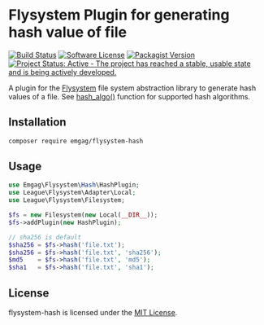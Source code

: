 # Flysystem Plugin for generating hash value of file

[![Build Status](https://img.shields.io/travis/emgag/flysystem-hash/master.svg?style=flat-square)](https://travis-ci.org/emgag/flysystem-hash)
[![Software License](https://img.shields.io/badge/license-MIT-brightgreen.svg?style=flat-square)](LICENSE)
[![Packagist Version](https://img.shields.io/packagist/v/emgag/flysystem-hash.svg?style=flat-square)](https://packagist.org/packages/emgag/flysystem-hash)
[![Project Status: Active - The project has reached a stable, usable state and is being actively developed.](http://www.repostatus.org/badges/0.1.0/active.svg)](http://www.repostatus.org/#active)

A plugin for the [Flysystem](https://github.com/thephpleague/flysystem) file
system abstraction library to generate hash values of a file. See [hash_algo()]() function for supported hash algorithms.

## Installation

```bash
composer require emgag/flysystem-hash
```

## Usage

```php
use Emgag\Flysystem\Hash\HashPlugin;
use League\Flysystem\Adapter\Local;
use League\Flysystem\Filesystem; 

$fs = new Filesystem(new Local(__DIR__));
$fs->addPlugin(new HashPlugin);

// sha256 is default
$sha256 = $fs->hash('file.txt');
$sha256 = $fs->hash('file.txt', 'sha256');
$md5    = $fs->hash('file.txt', 'md5');
$sha1   = $fs->hash('file.txt', 'sha1');
```

## License

flysystem-hash is licensed under the [MIT License](http://opensource.org/licenses/MIT).
                                                                           
